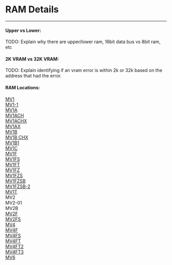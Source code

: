 # RAM Details
---

#### Upper vs Lower:
TODO: Explain why there are upper/lower ram, 16bit data bus vs 8bit ram, etc

#### 2K VRAM vs 32K VRAM:
TODO: Explain identifying if an vram error is within 2k or 32k based on the
address that had the error.

#### RAM Locations:

[MV1](ram_locations/mv1.md)<br>
[MV1-1](ram_locations/mv1.md)<br>
[MV1A](ram_locations/mv1a.md)<br>
[MV1ACH](ram_locations/mv1a.md)<br>
[MV1ACHX](ram_locations/mv1a.md)<br>
[MV1AX](ram_locations/mv1a.md)<br>
[MV1B](ram_locations/mv1b.md)<br>
[MV1B CHX](ram_locations/mv1b.md)<br>
[MV1B1](ram_locations/mv1b.md)<br>
[MV1C](ram_locations/mv1c.md)<br>
[MV1F](ram_locations/mv1f.md)<br>
[MV1FS](ram_locations/mv1f.md)<br>
[MV1FT](ram_locations/mv1ft.md)<br>
[MV1FZ](ram_locations/mv1fz.md)<br>
[MV1FZS](ram_locations/mv1fz.md)<br>
[MV1FZSB](ram_locations/mv1fz.md)<br>
[MV1FZSB-2](ram_locations/mv1fz.md)<br>
[MV1T](ram_locations/mv1.md)<br>
MV2<br>
MV2-01<br>
MV2B<br>
[MV2F](ram_locations/mv2f.md)<br>
[MV2FS](ram_locations/mv2f.md)<br>
[MV4](ram_locations/mv4.md)<br>
[MV4F](ram_locations/mv4f.md)<br>
[MV4FS](ram_locations/mv4ft.md)<br>
[MV4FT](ram_locations/mv4ft.md)<br>
[MV4FT2](ram_locations/mv4ft.md)<br>
[MV4FT3](ram_locations/mv4ft.md)<br>
[MV6](ram_locations/mv6.md)<br>

